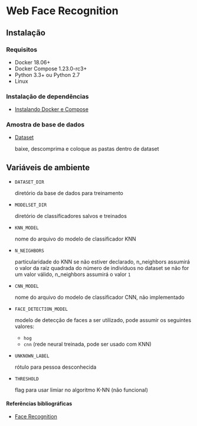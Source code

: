 # Web Face Recognition

## Instalação

### Requisitos
  * Docker 18.06+
  * Docker Compose 1.23.0-rc3+
  * Python 3.3+ ou Python 2.7
  * Linux 

### Instalação de dependências
  * [Instalando Docker e Compose](https://gist.github.com/pedrohenriquebr/5c0676e74ade52d1e8ae676835dccb08)

### Amostra de base de dados
  * [Dataset](https://drive.google.com/drive/folders/1QcVSeMT2tGXO-oMZkyBhuDGqBgmXRBmh?usp=sharing)
  
    baixe, descomprima e coloque as pastas dentro de dataset

## Variáveis de ambiente 
  
  * `DATASET_DIR` 
  
    diretório da base de dados para treinamento

  * `MODELSET_DIR` 
  
    diretório de classificadores salvos e treinados

  * `KNN_MODEL` 
  
    nome do arquivo do modelo de classificador KNN 
    
  * `N_NEIGHBORS`
  
    particularidade do KNN se não estiver declarado, n_neighbors assumirá o 
    valor da raíz quadrada do número de indivíduos no dataset
se não for um valor válido, n_neighbors assumirá
o valor `1` 

  * `CNN_MODEL`
    
    nome do arquivo do modelo de classificador CNN, não implementado

  * `FACE_DETECTION_MODEL`
  
    modelo de detecção de faces a ser utilizado, pode assumir os seguintes valores:
    - `hog`
    - `cnn` (rede neural treinada, pode ser usado com KNN)

  * `UNKNOWN_LABEL`
  
    rótulo para pessoa desconhecida

  * `THRESHOLD`

    flag para usar limiar no algoritmo K-NN (não funcional)



#### Referências bibliográficas
  * [Face Recognition](https://github.com/ageitgey/face_recognition)
  

